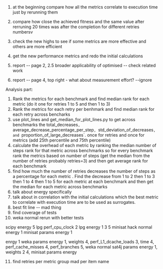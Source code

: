 1) at the beginning compare how all the metrics correlate to execution time just by rerunning them
2) compare how close the achieved fitness and the same value after rerruning 20 times was after the completion for different retries numbersv

3) check the new highs to see if some metrics are more effective and others are more efficient
4) get the new performance metrics and redo the initial calculations
5) report -- page 2, 2.5 broader applicability of optimised -- check related work
6) report -- page 4, top right - what about measurement effort?  --ignore



Analysis part:
1) Rank the metrics for each benchmark and find median rank for each metric (do it one for retries 1 to 5 and then 1 to 3)
2) Rank the metrics for each retry per benhmark and find median rank for each retry across bencharks
3) use plot_lines and get_median_for_plot_lines.py to get across benchmarks the total_decreases`, `average_decrease_percentage_per_step`, `std_deviation_of_decreases`, and `proportion_of_large_decreases`. once for retries and once for metrics  (add 25th percentile and 75th percentile)
4) calculate the overhead of each metric by ranking the median number of steps  rank for that metric across benchmarks
so for every benchmark rank the metrics based on number of steps (get the median from the number of retries probably retries=3) and then get average rank for each benchmark
5) find how much the number of retries decreases the number of steps as a percentage for each metric . Find the decrease from 1 to 2 then 1 to 3 then 1 to 4 then 1 to 5  for each metric at each benchmark and then get the median for each metric across benchmarks
6) talk about energy specifically
7) talk about in correlation with the initial calculations which the best metric to correlate with execution time are to be used as surrogates.
8) best fit line -- mad thing
9) find coverage of tests
10) weka normal rerun with better tests



scipy energy 5
lpg perf_cpu_clock 2
lpg energy 1 3 5 
minisat hack normal energy 1
minisat params energy 1
 
 enrgy  1 weka params
 energy 1, weights 4, perf_L1_dcache_loads 3, time 4, perf_cache_misses 4, perf_branches 5, weka normal
sat4j params energy 1, weights 2 4,
minisat params energy


11) find retries per metric
group mad per item name
